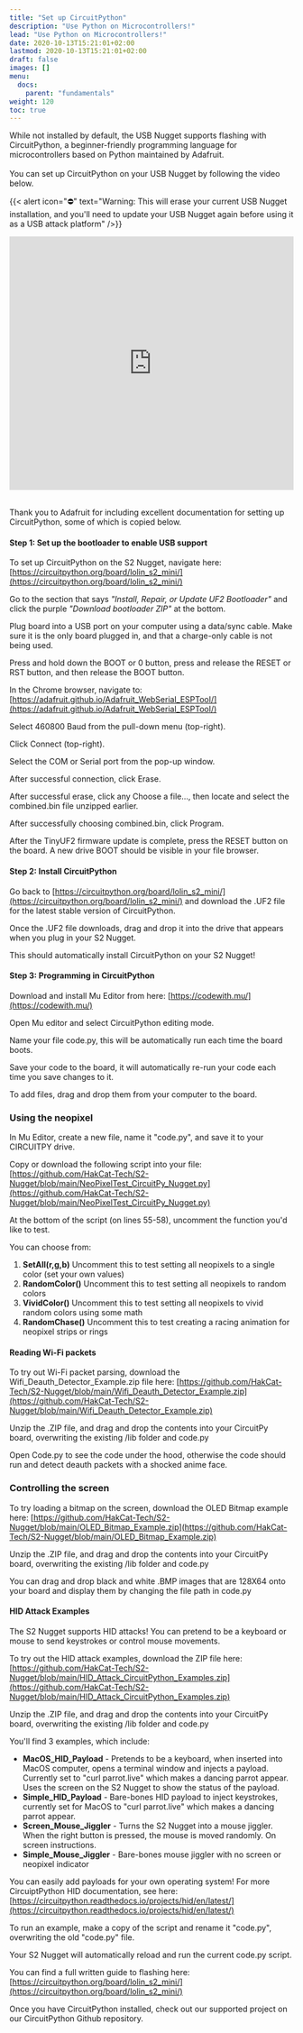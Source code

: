 ```yaml
---
title: "Set up CircuitPython"
description: "Use Python on Microcontrollers!"
lead: "Use Python on Microcontrollers!"
date: 2020-10-13T15:21:01+02:00
lastmod: 2020-10-13T15:21:01+02:00
draft: false
images: []
menu:
  docs:
    parent: "fundamentals"
weight: 120
toc: true
---
```


While not installed by default, the USB Nugget supports flashing with CircuitPython, a beginner-friendly programming language for microcontrollers based on Python maintained by Adafruit. 
<br /><br />
You can set up CircuitPython on your USB Nugget by following the video below.

{{< alert icon="⛔️" text="Warning: This will erase your current USB Nugget installation, and you'll need to update your USB Nugget again before using it as a USB attack platform" />}}

<iframe width="100%" height="450" src="https://www.youtube.com/embed/8JJkAxRp8cw" title="YouTube video player" frameborder="0" allow="accelerometer; autoplay; clipboard-write; encrypted-media; gyroscope; picture-in-picture" allowfullscreen></iframe>
<br /><br />

Thank you to Adafruit for including excellent documentation for setting up CircuitPython, some of which is copied below.
#### Step 1: Set up the bootloader to enable USB support
To set up CircuitPython on the S2 Nugget, navigate here: [https://circuitpython.org/board/lolin_s2_mini/](https://circuitpython.org/board/lolin_s2_mini/)

Go to the section that says <em>"Install, Repair, or Update UF2 Bootloader"</em> and click the purple <em>"Download bootloader ZIP"</em> at the bottom.

Plug board into a USB port on your computer using a data/sync cable. Make sure it is the only board plugged in, and that a charge-only cable is not being used.

Press and hold down the BOOT or 0 button, press and release the RESET or RST button, and then release the BOOT button.

In the Chrome browser, navigate to: [https://adafruit.github.io/Adafruit_WebSerial_ESPTool/](https://adafruit.github.io/Adafruit_WebSerial_ESPTool/)

Select 460800 Baud from the pull-down menu (top-right).

Click Connect (top-right).

Select the COM or Serial port from the pop-up window.

After successful connection, click Erase.

After successful erase, click any Choose a file..., then locate and select the combined.bin file unzipped earlier.

After successfully choosing combined.bin, click Program.

After the TinyUF2 firmware update is complete, press the RESET button on the board. A new drive BOOT should be visible in your file browser.

#### Step 2: Install CircuitPython
Go back to [https://circuitpython.org/board/lolin_s2_mini/](https://circuitpython.org/board/lolin_s2_mini/) and download the .UF2 file for the latest stable version of CircuitPython.

Once the .UF2 file downloads, drag and drop it into the drive that appears when you plug in your S2 Nugget.

This should automatically install CircuitPython on your S2 Nugget!

#### Step 3: Programming in CircuitPython
Download and install Mu Editor from here: [https://codewith.mu/](https://codewith.mu/)

Open Mu editor and select CircuitPython editing mode.

Name your file code.py, this will be automatically run each time the board boots.

Save your code to the board, it will automatically re-run your code each time you save changes to it.

To add files, drag and drop them from your computer to the board.

### Using the neopixel
In Mu Editor, create a new file, name it "code.py", and save it to your CIRCUITPY drive.

Copy or download the following script into your file: [https://github.com/HakCat-Tech/S2-Nugget/blob/main/NeoPixelTest_CircuitPy_Nugget.py](https://github.com/HakCat-Tech/S2-Nugget/blob/main/NeoPixelTest_CircuitPy_Nugget.py)

At the bottom of the script (on lines 55-58), uncomment the function you'd like to test.

You can choose from:
1. **SetAll(r,g,b)** Uncomment this to test setting all neopixels to a single color (set your own values)
2. **RandomColor()** Uncomment this to test setting all neopixels to random colors
3. **VividColor()** Uncomment this to test setting all neopixels to vivid random colors using some math
4. **RandomChase()** Uncomment this to test creating a racing animation for neopixel strips or rings

#### Reading Wi-Fi packets
To try out Wi-Fi packet parsing, download the Wifi_Deauth_Detector_Example.zip file here: [https://github.com/HakCat-Tech/S2-Nugget/blob/main/Wifi_Deauth_Detector_Example.zip](https://github.com/HakCat-Tech/S2-Nugget/blob/main/Wifi_Deauth_Detector_Example.zip)

Unzip the .ZIP file, and drag and drop the contents into your CircuitPy board, overwriting the existing /lib folder and code.py

Open Code.py to see the code under the hood, otherwise the code should run and detect deauth packets with a shocked anime face.

### Controlling the screen
To try loading a bitmap on the screen, download the OLED Bitmap example here: [https://github.com/HakCat-Tech/S2-Nugget/blob/main/OLED_Bitmap_Example.zip](https://github.com/HakCat-Tech/S2-Nugget/blob/main/OLED_Bitmap_Example.zip)

Unzip the .ZIP file, and drag and drop the contents into your CircuitPy board, overwriting the existing /lib folder and code.py

You can drag and drop black and white .BMP images that are 128X64 onto your board and display them by changing the file path in code.py

#### HID Attack Examples
The S2 Nugget supports HID attacks! You can pretend to be a keyboard or mouse to send keystrokes or control mouse movements.

To try out the HID attack examples, download the ZIP file here: [https://github.com/HakCat-Tech/S2-Nugget/blob/main/HID_Attack_CircuitPython_Examples.zip](https://github.com/HakCat-Tech/S2-Nugget/blob/main/HID_Attack_CircuitPython_Examples.zip)

Unzip the .ZIP file, and drag and drop the contents into your CircuitPy board, overwriting the existing /lib folder and code.py

You'll find 3 examples, which include:
- **MacOS_HID_Payload** - Pretends to be a keyboard, when inserted into MacOS computer, opens a terminal window and injects a payload. Currently set to "curl parrot.live" which makes a dancing parrot appear. Uses the screen on the S2 Nugget to show the status of the payload.
- **Simple_HID_Payload** - Bare-bones HID payload to inject keystrokes, currently set for MacOS to "curl parrot.live" which makes a dancing parrot appear.
- **Screen_Mouse_Jiggler** - Turns the S2 Nugget into a mouse jiggler. When the right button is pressed, the mouse is moved randomly. On screen instructions.
- **Simple_Mouse_Jiggler** - Bare-bones mouse jiggler with no screen or neopixel indicator

You can easily add payloads for your own operating system! For more CircuiptPython HID documentation, see here: [https://circuitpython.readthedocs.io/projects/hid/en/latest/](https://circuitpython.readthedocs.io/projects/hid/en/latest/)

To run an example, make a copy of the script and rename it "code.py", overwriting the old "code.py" file.

Your S2 Nugget will automatically reload and run the current code.py script.

You can find a full written guide to flashing here: [https://circuitpython.org/board/lolin_s2_mini/](https://circuitpython.org/board/lolin_s2_mini/)

Once you have CircuitPython installed, check out our supported project on our CircuitPython Github repository. 